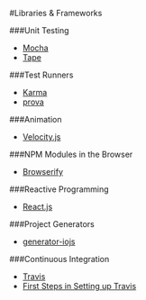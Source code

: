 #Libraries & Frameworks

###Unit Testing

* [Mocha](http://mochajs.org/)
* [Tape](https://github.com/substack/tape)

###Test Runners

* [Karma](http://karma-runner.github.io/0.12/index.html)
* [prova](https://github.com/azer/prova)

###Animation

* [Velocity.js](http://julian.com/research/velocity/)

###NPM Modules in the Browser

* [Browserify](https://github.com/substack/node-browserify)

###Reactive Programming

* [React.js](http://facebook.github.io/react/)

###Project Generators

* [generator-iojs](https://github.com/joeybaker/generator-iojs)

###Continuous Integration

* [Travis](https://travis-ci.org/)
* [First Steps in Setting up Travis](http://orizens.com/wp/topics/first-steps-in-setting-up-travis-ci-to-your-javascript-project/)
